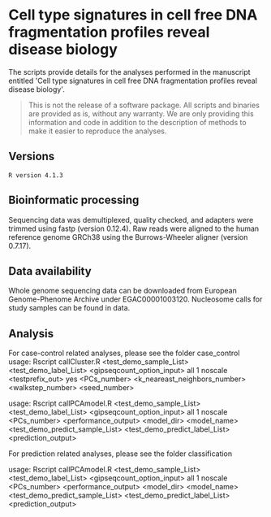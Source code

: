 # Cell type signatures in cell free DNA fragmentation profiles reveal disease biology

The scripts provide details for the analyses performed in the manuscript entitled 'Cell type signatures in cell free DNA fragmentation profiles reveal disease biology'.

> This is not the release of a software package. All scripts and binaries are provided as is, without any warranty. We are only providing this information and code in addition to the description of methods to make it easier to reproduce the analyses.

## Versions
```
R version 4.1.3
```

## Bioinformatic processing
Sequencing data was demultiplexed, quality checked, and adapters were trimmed using fastp (version 0.12.4). Raw reads were aligned to the human reference genome GRCh38 using the Burrows-Wheeler aligner (version 0.7.17).

## Data availability
Whole genome sequencing data can be downloaded from European Genome-Phenome Archive under EGAC00001003120. Nucleosome calls for study samples can be found in data.

## Analysis
For case-control related analyses, please see the folder case_control
usage: Rscript callCluster.R <test_demo_sample_List> <test_demo_label_List> <gipseqcount_option_input> all 1 noscale <testprefix_out> yes <PCs_number> <k_neareast_neighbors_number> <walkstep_number> <seed_number>

usage: Rscript callPCAmodel.R <test_demo_sample_List> <test_demo_label_List> <gipseqcount_option_input> all 1 noscale <PCs_number> <performance_output> <model_dir> <model_name> <test_demo_predict_sample_List> <test_demo_predict_label_List> <prediction_output>

For prediction related analyses, please see the folder classification

usage: Rscript callPCAmodel.R <test_demo_sample_List> <test_demo_label_List> <gipseqcount_option_input> all 1 noscale <PCs_number> <performance_output> <model_dir> <model_name> <test_demo_predict_sample_List> <test_demo_predict_label_List> <prediction_output>
